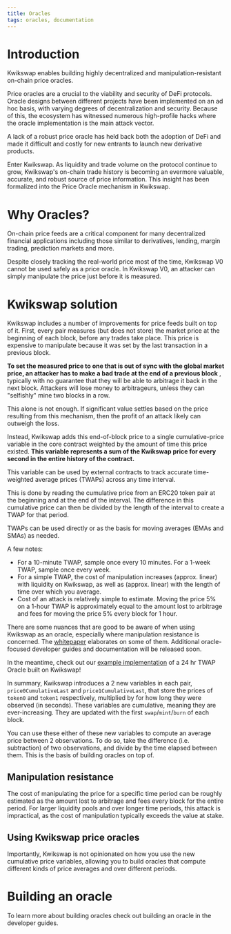 ```yaml
---
title: Oracles
tags: oracles, documentation
---
```


# Introduction

Kwikswap enables building highly decentralized and manipulation-resistant on-chain price oracles.

Price oracles are a crucial to the viability and security of DeFi protocols. Oracle designs between different projects have been implemented on an ad hoc basis, with varying degrees of decentralization and security. Because of this, the ecosystem has witnessed numerous high-profile hacks where the oracle implementation is the main attack vector.

 A lack of a robust price oracle has held back both the adoption of DeFi and made it difficult and costly for new entrants to launch new derivative products.

Enter Kwikswap. As liquidity and trade volume on the protocol continue to grow, Kwikswap's on-chain trade history is becoming an evermore valuable, accurate, and robust source of price information. This insight has been formalized into the Price Oracle mechanism in Kwikswap.

# Why Oracles?

On-chain price feeds are a critical component for many decentralized financial applications including those similar to derivatives, lending, margin trading, prediction markets and more.

Despite closely tracking the real-world price most of the time, Kwikswap V0 cannot be used safely as a price oracle. In Kwikswap V0, an attacker can simply manipulate the price just before it is measured.

# Kwikswap solution

Kwikswap includes a number of improvements for price feeds built on top of it. First, every pair measures (but does not store) the market price at the beginning of each block, before any trades take place. This price is expensive to manipulate because it was set by the last transaction in a previous block.

**To set the measured price to one that is out of sync with the global market price, an attacker has to make a bad trade at the end of a previous block** , typically with no guarantee that they will be able to arbitrage it back in the next block. Attackers will lose money to arbitrageurs, unless they can "selfishly" mine two blocks in a row. 

This alone is not enough. If significant value settles based on the price resulting from this mechanism, then the profit of an attack likely can outweigh the loss.

Instead, Kwikswap adds this end-of-block price to a single cumulative-price variable in the core contract weighted by the amount of time this price existed. **This variable represents a sum of the Kwikswap price for every second in the entire history of the contract.**


This variable can be used by external contracts to track accurate time-weighted average prices (TWAPs) across any time interval.

This is done by reading the cumulative price from an ERC20 token pair at the beginning and at the end of the interval. The difference in this cumulative price can then be divided by the length of the interval to create a TWAP for that period.


TWAPs can be used directly or as the basis for moving averages (EMAs and SMAs) as needed.

A few notes:

- For a 10-minute TWAP, sample once every 10 minutes. For a 1-week TWAP, sample once every week.
- For a simple TWAP, the cost of manipulation increases (approx. linear) with liquidity on Kwikswap, as well as (approx. linear) with the length of time over which you average.
- Cost of an attack is relatively simple to estimate. Moving the price 5% on a 1-hour TWAP is approximately equal to the amount lost to arbitrage and fees for moving the price 5% every block for 1 hour.

There are some nuances that are good to be aware of when using Kwikswap as an oracle, especially where manipulation resistance is concerned. The <a href='/whitepaper.pdf' target='_blank' rel='noopener noreferrer'>whitepaper</a> elaborates on some of them. Additional oracle-focused developer guides and documentation will be released soon.

In the meantime, check out our [example implementation](https://github.com/Kwikswap/Kwikswap-V1-Periphery/blob/master/contracts/examples/ExampleOracleSimple.sol) of a 24 hr TWAP Oracle built on Kwikswap!

In summary, Kwikswap introduces a 2 new variables in each pair, `price0CumulativeLast` and `price1CumulativeLast`, that store the prices of `token0` and `token1` respectively, multiplied by for how long they were observed (in seconds). These variables are cumulative, meaning they are ever-increasing. They are updated with the first `swap`/`mint`/`burn` of each block.

You can use these either of these new variables to compute an average price between 2 observations. To do so, take the difference (i.e. subtraction) of two observations, and divide by the time elapsed between them. This is the basis of building oracles on top of.

## Manipulation resistance

The cost of manipulating the price for a specific time period can be roughly estimated as the amount lost to arbitrage and fees every block for the entire period. For larger liquidity pools and over longer time periods, this attack is impractical, as the cost of manipulation typically exceeds the value at stake.

## Using Kwikswap price oracles

Importantly, Kwikswap is not opinionated on how you use the new cumulative price variables, allowing you to build oracles that compute different kinds of price averages and over different periods.

# Building an oracle

To learn more about building oracles check out <Link to="/docs/v1/smart-contract-integration/building-an-oracle/">building an oracle</Link> in the developer guides.
